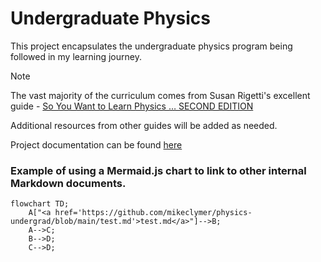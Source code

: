 # Undergraduate Physics

This project encapsulates the undergraduate physics program being followed in my learning journey.

> [!NOTE]
> The vast majority of the curriculum comes from Susan Rigetti's excellent guide - [So You Want to Learn Physics …
> SECOND EDITION](https://www.susanrigetti.com/physics)
>
> Additional resources from other guides will be added as needed.

Project documentation can be found [here](site/index.html)

### Example of using a Mermaid.js chart to link to other internal Markdown documents.

```mermaid
flowchart TD;
    A["<a href='https://github.com/mikeclymer/physics-undergrad/blob/main/test.md'>test.md</a>"]-->B;
    A-->C;
    B-->D;
    C-->D;
```
